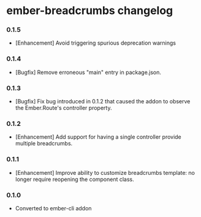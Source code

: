 # ember-breadcrumbs changelog

### 0.1.5

- [Enhancement] Avoid triggering spurious deprecation warnings

### 0.1.4

- [Bugfix] Remove erroneous "main" entry in package.json.

### 0.1.3

- [Bugfix] Fix bug introduced in 0.1.2 that caused the addon to observe the Ember.Route's controller property.

### 0.1.2

- [Enhancement] Add support for having a single controller provide multiple breadcrumbs. 

### 0.1.1

- [Enhancement] Improve ability to customize breadcrumbs template: no longer require reopening the component class.

### 0.1.0

- Converted to ember-cli addon
